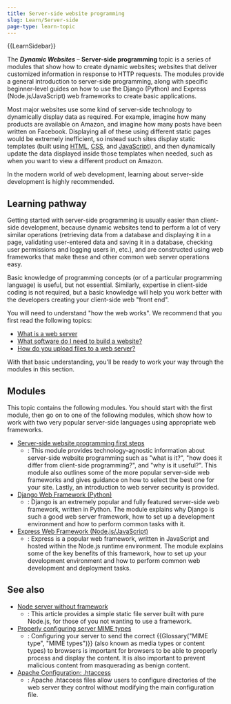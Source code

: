 ```yaml
---
title: Server-side website programming
slug: Learn/Server-side
page-type: learn-topic
---
```


{{LearnSidebar}}

The **_Dynamic Websites_** – **Server-side programming** topic is a series of modules that show how to create dynamic websites; websites that deliver customized information in response to HTTP requests. The modules provide a general introduction to server-side programming, along with specific beginner-level guides on how to use the Django (Python) and Express (Node.js/JavaScript) web frameworks to create basic applications.

Most major websites use some kind of server-side technology to dynamically display data as required. For example, imagine how many products are available on Amazon, and imagine how many posts have been written on Facebook. Displaying all of these using different static pages would be extremely inefficient, so instead such sites display static templates (built using [HTML](/en-US/docs/Learn/HTML), [CSS](/en-US/docs/Learn_web_development/Core/Styling_basics), and [JavaScript](/en-US/docs/Learn_web_development/Core/Scripting)), and then dynamically update the data displayed inside those templates when needed, such as when you want to view a different product on Amazon.

In the modern world of web development, learning about server-side development is highly recommended.

## Learning pathway

Getting started with server-side programming is usually easier than client-side development, because dynamic websites tend to perform a lot of very similar operations (retrieving data from a database and displaying it in a page, validating user-entered data and saving it in a database, checking user permissions and logging users in, etc.), and are constructed using web frameworks that make these and other common web server operations easy.

Basic knowledge of programming concepts (or of a particular programming language) is useful, but not essential. Similarly, expertise in client-side coding is not required, but a basic knowledge will help you work better with the developers creating your client-side web "front end".

You will need to understand "how the web works". We recommend that you first read the following topics:

- [What is a web server](/en-US/docs/Learn/Common_questions/Web_mechanics/What_is_a_web_server)
- [What software do I need to build a website?](/en-US/docs/Learn/Common_questions/Tools_and_setup/What_software_do_I_need)
- [How do you upload files to a web server?](/en-US/docs/Learn/Common_questions/Tools_and_setup/Upload_files_to_a_web_server)

With that basic understanding, you'll be ready to work your way through the modules in this section.

## Modules

This topic contains the following modules. You should start with the first module, then go on to one of the following modules, which show how to work with two very popular server-side languages using appropriate web frameworks.

- [Server-side website programming first steps](/en-US/docs/Learn/Server-side/First_steps)
  - : This module provides technology-agnostic information about server-side website programming such as "what is it?", "how does it differ from client-side programming?", and "why is it useful?". This module also outlines some of the more popular server-side web frameworks and gives guidance on how to select the best one for your site. Lastly, an introduction to web server security is provided.
- [Django Web Framework (Python)](/en-US/docs/Learn/Server-side/Django)
  - : Django is an extremely popular and fully featured server-side web framework, written in Python. The module explains why Django is such a good web server framework, how to set up a development environment and how to perform common tasks with it.
- [Express Web Framework (Node.js/JavaScript)](/en-US/docs/Learn/Server-side/Express_Nodejs)
  - : Express is a popular web framework, written in JavaScript and hosted within the Node.js runtime environment. The module explains some of the key benefits of this framework, how to set up your development environment and how to perform common web development and deployment tasks.

## See also

- [Node server without framework](/en-US/docs/Learn/Server-side/Node_server_without_framework)
  - : This article provides a simple static file server built with pure Node.js, for those of you not wanting to use a framework.
- [Properly configuring server MIME types](/en-US/docs/Learn/Server-side/Configuring_server_MIME_types)
  - : Configuring your server to send the correct {{Glossary("MIME type", "MIME types")}} (also known as media types or content types) to browsers is important for browsers to be able to properly process and display the content.
    It is also important to prevent malicious content from masquerading as benign content.
- [Apache Configuration: .htaccess](/en-US/docs/Learn/Server-side/Apache_Configuration_htaccess)
  - : Apache .htaccess files allow users to configure directories of the web server they control without modifying the main configuration file.
